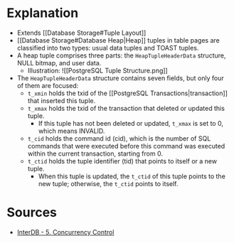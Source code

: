 # Explanation
- Extends [[Database Storage#Tuple Layout]]
- [[Database Storage#Database Heap|Heap]] tuples in table pages are classified into two types: usual data tuples and TOAST tuples.
- A heap tuple comprises three parts: the `HeapTupleHeaderData` structure, NULL bitmap, and user data.
	- Illustration: ![[PostgreSQL Tuple Structure.png]]
- The `HeapTupleHeaderData` structure contains seven fields, but only four of them are focused:
	- `t_xmin` holds the txid of the [[PostgreSQL Transactions|transaction]] that inserted this tuple.
	- `t_xmax` holds the txid of the transaction that deleted or updated this tuple.
		- If this tuple has not been deleted or updated, `t_xmax` is set to 0, which means INVALID.
	- `t_cid` holds the command id (cid), which is the number of SQL commands that were executed before this command was executed within the current transaction, starting from 0.
	- `t_ctid` holds the tuple identifier (tid) that points to itself or a new tuple.
		- When this tuple is updated, the `t_ctid` of this tuple points to the new tuple; otherwise, the `t_ctid` points to itself.

# Sources
- [InterDB - 5. Concurrency Control](https://www.interdb.jp/pg/pgsql05.html)

